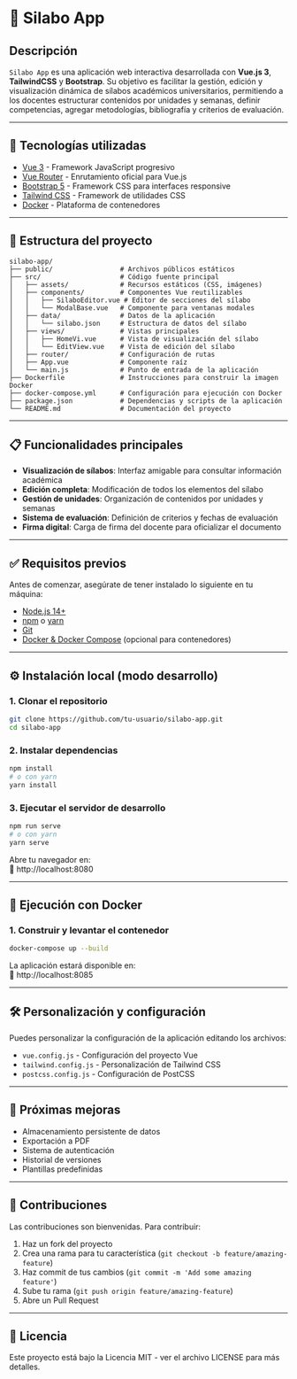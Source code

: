 # 📘 Silabo App

## Descripción
`Silabo App` es una aplicación web interactiva desarrollada con **Vue.js 3**, **TailwindCSS** y **Bootstrap**. Su objetivo es facilitar la gestión, edición y visualización dinámica de sílabos académicos universitarios, permitiendo a los docentes estructurar contenidos por unidades y semanas, definir competencias, agregar metodologías, bibliografía y criterios de evaluación.

---

## 🚀 Tecnologías utilizadas
- [Vue 3](https://vuejs.org/) - Framework JavaScript progresivo
- [Vue Router](https://router.vuejs.org/) - Enrutamiento oficial para Vue.js
- [Bootstrap 5](https://getbootstrap.com/) - Framework CSS para interfaces responsive
- [Tailwind CSS](https://tailwindcss.com/) - Framework de utilidades CSS
- [Docker](https://www.docker.com/) - Plataforma de contenedores

---

## 📁 Estructura del proyecto

```
silabo-app/
├── public/                 # Archivos públicos estáticos
├── src/                    # Código fuente principal
│   ├── assets/             # Recursos estáticos (CSS, imágenes)
│   ├── components/         # Componentes Vue reutilizables
│   │   ├── SilaboEditor.vue # Editor de secciones del sílabo
│   │   └── ModalBase.vue   # Componente para ventanas modales
│   ├── data/               # Datos de la aplicación
│   │   └── silabo.json     # Estructura de datos del sílabo
│   ├── views/              # Vistas principales
│   │   ├── HomeVi.vue      # Vista de visualización del sílabo
│   │   └── EditView.vue    # Vista de edición del sílabo
│   ├── router/             # Configuración de rutas
│   ├── App.vue             # Componente raíz
│   └── main.js             # Punto de entrada de la aplicación
├── Dockerfile              # Instrucciones para construir la imagen Docker
├── docker-compose.yml      # Configuración para ejecución con Docker
├── package.json            # Dependencias y scripts de la aplicación
└── README.md               # Documentación del proyecto
```

---

## 📋 Funcionalidades principales

- **Visualización de sílabos**: Interfaz amigable para consultar información académica
- **Edición completa**: Modificación de todos los elementos del sílabo
- **Gestión de unidades**: Organización de contenidos por unidades y semanas
- **Sistema de evaluación**: Definición de criterios y fechas de evaluación
- **Firma digital**: Carga de firma del docente para oficializar el documento

---

## ✅ Requisitos previos

Antes de comenzar, asegúrate de tener instalado lo siguiente en tu máquina:

- [Node.js 14+](https://nodejs.org/)
- [npm](https://www.npmjs.com/) o [yarn](https://yarnpkg.com/)
- [Git](https://git-scm.com/)
- [Docker & Docker Compose](https://docs.docker.com/compose/) (opcional para contenedores)

---

## ⚙️ Instalación local (modo desarrollo)

### 1. Clonar el repositorio

```bash
git clone https://github.com/tu-usuario/silabo-app.git
cd silabo-app
```

### 2. Instalar dependencias

```bash
npm install
# o con yarn
yarn install
```

### 3. Ejecutar el servidor de desarrollo

```bash
npm run serve
# o con yarn
yarn serve
```

Abre tu navegador en:  
📍 http://localhost:8080

---

## 🐳 Ejecución con Docker

### 1. Construir y levantar el contenedor

```bash
docker-compose up --build
```

La aplicación estará disponible en:  
📍 http://localhost:8085

---

## 🛠️ Personalización y configuración

Puedes personalizar la configuración de la aplicación editando los archivos:

- `vue.config.js` - Configuración del proyecto Vue
- `tailwind.config.js` - Personalización de Tailwind CSS
- `postcss.config.js` - Configuración de PostCSS

---

## 📝 Próximas mejoras

- Almacenamiento persistente de datos
- Exportación a PDF
- Sistema de autenticación
- Historial de versiones
- Plantillas predefinidas

---

## 👥 Contribuciones

Las contribuciones son bienvenidas. Para contribuir:

1. Haz un fork del proyecto
2. Crea una rama para tu característica (`git checkout -b feature/amazing-feature`)
3. Haz commit de tus cambios (`git commit -m 'Add some amazing feature'`)
4. Sube tu rama (`git push origin feature/amazing-feature`)
5. Abre un Pull Request

---

## 📄 Licencia

Este proyecto está bajo la Licencia MIT - ver el archivo LICENSE para más detalles.
